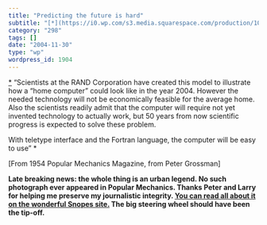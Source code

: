 ```yaml
---
title: "Predicting the future is hard"
subtitle: "[*](https://i0.wp.com/s3.media.squarespace.com/production/1075723/12829350/weblogs/archives/pic59763..."
category: "298"
tags: []
date: "2004-11-30"
type: "wp"
wordpress_id: 1904
---
```

[*](https://i0.wp.com/s3.media.squarespace.com/production/1075723/12829350/weblogs/archives/pic59763.jpg)
“Scientists at the RAND Corporation have created this model to illustrate how a “home computer” could look like in the year 2004. However the needed technology will not be economically feasible for the average home. Also the scientists readily admit that the computer will require not yet invented technology to actually work, but 50 years from now scientific progress is expected to solve these problem.

With teletype interface and the Fortran language, the computer will be easy to use” *

[From 1954 Popular Mechanics Magazine, from Peter Grossman]

**Late breaking news: the whole thing is an urban legend. No such photograph ever appeared in Popular Mechanics. Thanks Peter and Larry for helping me preserve my journalistic integrity. [You can read all about it on the wonderful Snopes site.](http://www.snopes.com/inboxer/hoaxes/computer.asp) The big steering wheel should have been the tip-off.**